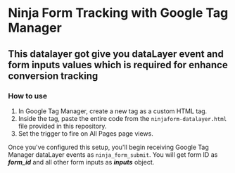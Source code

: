 # Ninja Form Tracking with Google Tag Manager
## This datalayer got give you dataLayer event and form inputs values which is required for enhance conversion tracking

### How to use 
1. In Google Tag Manager, create a new tag as a custom HTML tag.
2. Inside the tag, paste the entire code from the `ninjaform-datalayer.html` file provided in this repository. 
3. Set the trigger to fire on All Pages page views.

Once you've configured this setup, you'll begin receiving Google Tag Manager dataLayer events as `ninja_form_submit`. You will get form ID as ***form_id*** and all other form inputs as ***inputs*** object.

